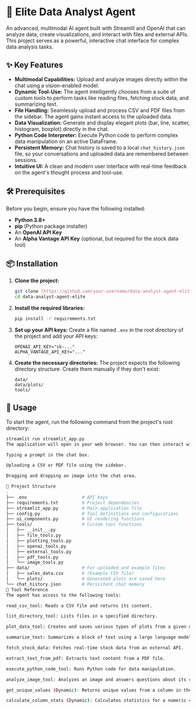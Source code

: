 # 🚀 Elite Data Analyst Agent

An advanced, multimodal AI agent built with Streamlit and OpenAI that can analyze data, create visualizations, and interact with files and external APIs. This project serves as a powerful, interactive chat interface for complex data analysis tasks.

## ✨ Key Features

* **Multimodal Capabilities:** Upload and analyze images directly within the chat using a vision-enabled model.
* **Dynamic Tool-Use:** The agent intelligently chooses from a suite of custom tools to perform tasks like reading files, fetching stock data, and summarizing text.
* **File Handling:** Seamlessly upload and process CSV and PDF files from the sidebar. The agent gains instant access to the uploaded data.
* **Data Visualization:** Generate and display elegant plots (bar, line, scatter, histogram, boxplot) directly in the chat.
* **Python Code Interpreter:** Execute Python code to perform complex data manipulation on an active DataFrame.
* **Persistent Memory:** Chat history is saved to a local `chat_history.json` file, so your conversations and uploaded data are remembered between sessions.
* **Intuitive UI:** A clean and modern user interface with real-time feedback on the agent's thought process and tool-use.

## 🛠️ Prerequisites

Before you begin, ensure you have the following installed:

* **Python 3.8+**
* **pip** (Python package installer)
* An **OpenAI API Key**
* An **Alpha Vantage API Key** (optional, but required for the stock data tool)

## 📦 Installation

1.  **Clone the project:**
    ```bash
    git clone [https://github.com/your-username/data-analyst-agent-elite.git](https://github.com/your-username/data-analyst-agent-elite.git)
    cd data-analyst-agent-elite
    ```

2.  **Install the required libraries:**
    ```bash
    pip install -r requirements.txt
    ```

3.  **Set up your API keys:**
    Create a file named `.env` in the root directory of the project and add your API keys:
    ```
    OPENAI_API_KEY="sk-..."
    ALPHA_VANTAGE_API_KEY="..."
    ```

4.  **Create the necessary directories:**
    The project expects the following directory structure. Create them manually if they don't exist:
    ```
    data/
    data/plots/
    tools/
    ```

## 🚀 Usage

To start the agent, run the following command from the project's root directory:

```bash
streamlit run streamlit_app.py
The application will open in your web browser. You can then interact with the agent by:

Typing a prompt in the chat box.

Uploading a CSV or PDF file using the sidebar.

Dragging and dropping an image into the chat area.

📂 Project Structure
.
├── .env                     # API keys
├── requirements.txt         # Project dependencies
├── streamlit_app.py         # Main application file
├── config.py                # Tool definitions and configurations
├── ui_components.py         # UI rendering functions
├── tools/                   # Custom tool functions
│   ├── __init__.py
│   ├── file_tools.py
│   ├── plotting_tools.py
│   ├── openai_tools.py
│   ├── external_tools.py
│   ├── pdf_tools.py
│   └── image_tools.py
├── data/                    # For uploaded and example files
│   ├── sales_data.csv       # (Example CSV file)
│   └── plots/               # Generated plots are saved here
└── chat_history.json        # Persistent chat memory
🤖 Tool Reference
The agent has access to the following tools:

read_csv_tool: Reads a CSV file and returns its content.

list_directory_tool: Lists files in a specified directory.

plot_data_tool: Creates and saves various types of plots from a given dataset.

summarize_text: Summarizes a block of text using a large language model.

fetch_stock_data: Fetches real-time stock data from an external API.

extract_text_from_pdf: Extracts text content from a PDF file.

execute_python_code_tool: Runs Python code for data manipulation.

analyze_image_tool: Analyzes an image and answers questions about its content.

get_unique_values (Dynamic): Returns unique values from a column in the active DataFrame.

calculate_column_stats (Dynamic): Calculates statistics for a numeric column.
